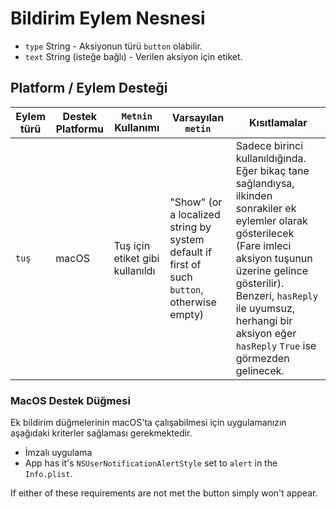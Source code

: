 # Bildirim Eylem Nesnesi

* `type` String - Aksiyonun türü `button` olabilir.
* `text` String (isteğe bağlı) - Verilen aksiyon için etiket.

## Platform / Eylem Desteği

| Eylem türü | Destek Platformu | `Metnin` Kullanımı              | Varsayılan `metin`                                                                          | Kısıtlamalar                                                                                                                                                                                                                                                                     |
| ---------- | ---------------- | ------------------------------- | ------------------------------------------------------------------------------------------- | -------------------------------------------------------------------------------------------------------------------------------------------------------------------------------------------------------------------------------------------------------------------------------- |
| `tuş`      | macOS            | Tuş için etiket gibi kullanıldı | "Show" (or a localized string by system default if first of such `button`, otherwise empty) | Sadece birinci kullanıldığında. Eğer bikaç tane sağlandıysa, ilkinden sonrakiler ek eylemler olarak gösterilecek (Fare imleci aksiyon tuşunun üzerine gelince gösterilir). Benzeri, `hasReply` ile uyumsuz, herhangi bir aksiyon eğer `hasReply` `True` ise görmezden gelinecek. |

### MacOS Destek Düğmesi

Ek bildirim düğmelerinin macOS'ta çalışabilmesi için uygulamanızın aşağıdaki kriterler sağlaması gerekmektedir.

* İmzalı uygulama
* App has it's `NSUserNotificationAlertStyle` set to `alert` in the `Info.plist`.

If either of these requirements are not met the button simply won't appear.